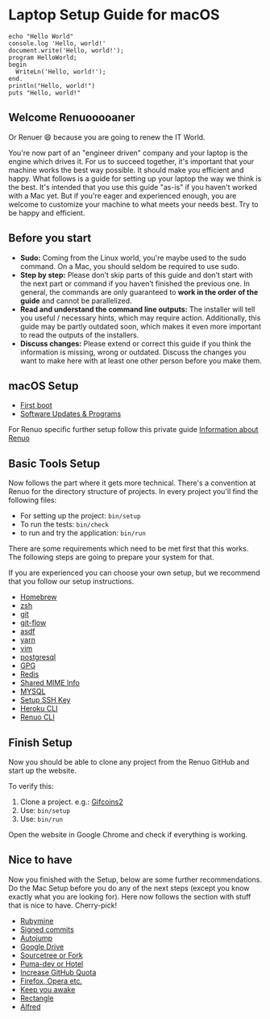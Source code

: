 # Laptop Setup Guide for macOS

```
echo "Hello World"
console.log 'Hello, world!'
document.write('Hello, world!');
program HelloWorld;
begin
  WriteLn('Hello, world!');
end.
println("Hello, world!")
puts "Hello, world!"
```

## Welcome Renuooooaner

Or Renuer 😄 because you are going to renew the IT World.

You're now part of an "engineer driven" company and your laptop is the engine which drives it. For us to succeed together, it's important that your machine works the best way possible. It should make you efficient and happy. What follows is a guide for setting up your laptop the way we think is the best. It's intended that you use this guide "as-is" if you haven't worked with a Mac yet. But if you're eager and experienced enough, you are welcome to customize your machine to what meets your needs best. Try to be happy and efficient.

## Before you start

- **Sudo:** Coming from the Linux world, you're maybe used to the sudo command. On a Mac, you should seldom be required to use sudo.
- **Step by step:** Please don’t skip parts of this guide and don’t start with the next part or command if you haven’t finished the previous one. In general, the commands are only guaranteed to **work in the order of the guide** and cannot be parallelized.
- **Read and understand the command line outputs:** The installer will tell you useful / necessary hints, which may require action. Additionally, this guide may be partly outdated soon, which makes it even more important to read the outputs of the installers.
- **Discuss changes:** Please extend or correct this guide if you think the information is missing, wrong or outdated. Discuss the changes you want to make here with at least one other person before you make them.

## macOS Setup

- [First boot](First_boot.md)
- [Software Updates & Programs](Software_Programs.md)

For Renuo specific further setup follow this private guide [Information about Renuo](https://docs.google.com/document/d/1Pr5DQzfWo-YPUVc-kXyCay-d11dKsx0vZUWdwkSfMkc/)

## Basic Tools Setup

Now follows the part where it gets more technical. There's a convention at Renuo for the directory structure of projects. In every project you'll find the following files:

- For setting up the project: ``` bin/setup ```
- To run the tests: ``` bin/check ```
- to run and try the application: ``` bin/run ```

There are some requirements which need to be met first that this works. The following steps are going to prepare your system for that.

If you are experienced you can choose your own setup, but we recommend that you follow our setup instructions.

- [Homebrew](Homebrew.md)
- [zsh](zsh.md)
- [git](git.md)
- [git-flow](git_flow.md)
- [asdf](asdf.md)
- [yarn](yarn.md)
- [vim](vim.md)
- [postgresql](postgresql.md)
- [GPG](GPG.md)
- [Redis](Redis.md)
- [Shared MIME Info](Shared_mime_info.md)
- [MYSQL](Mysql.md)
- [Setup SSH Key](Setup_ssh_key.md)
- [Heroku CLI](heroku_cli.md)
- [Renuo CLI](renuo_cli.md)

## Finish Setup

Now you should be able to clone any project from the Renuo GitHub and start up the website.

To verify this:

1. Clone a project. e.g.: [Gifcoins2](https://github.com/renuo/gifcoins2)
2. Use: ```bin/setup```
3. Use: ```bin/run```

Open the website in Google Chrome and check if everything is working.

## Nice to have

Now you finished with the Setup, below are some further recommendations. Do the Mac Setup before you do any of the next steps (except you know exactly what you are looking for). Here now follows the section with stuff that is nice to have. Cherry-pick!

- [Rubymine](Rubymine.md)
- [Signed commits](Signed_commits.md)
- [Autojump](Autojump.md)
- [Google Drive](Google_Drive.md)
- [Sourcetree or Fork](Sourcetree_or_fork.md)
- [Puma-dev or Hotel](Puma_or_hotel.md)
- [Increase GitHub Quota](Increase_github_quota.md)
- [Firefox, Opera etc.](Firefox.md)
- [Keep you awake](Keep_you_awake.md)
- [Rectangle](Rectangle.md)
- [Alfred](Alfred.md)
